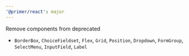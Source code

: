 ```yaml
---
'@primer/react': major
---
```


Remove components from deprecated
- `BorderBox`, `ChoiceFieldset`, `Flex`, `Grid`, `Position`, `Dropdown`, `FormGroup`, `SelectMenu`, `InputField`, `Label`

<!-- Changed components: _none_ -->
